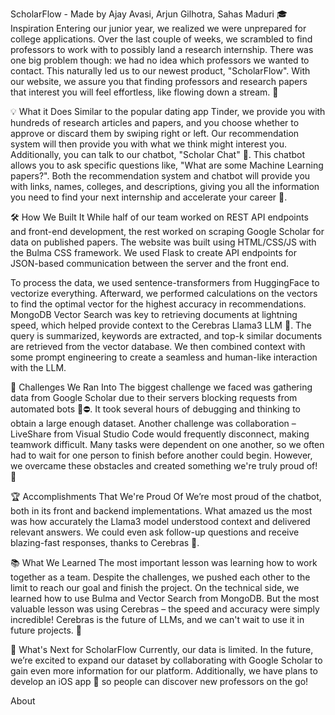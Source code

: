 ScholarFlow - Made by Ajay Avasi, Arjun Gilhotra, Sahas Maduri
🎓 Inspiration
Entering our junior year, we realized we were unprepared for college applications. Over the last couple of weeks, we scrambled to find professors to work with to possibly land a research internship. There was one big problem though: we had no idea which professors we wanted to contact. This naturally led us to our newest product, "ScholarFlow". With our website, we assure you that finding professors and research papers that interest you will feel effortless, like flowing down a stream. 🌊

💡 What it Does
Similar to the popular dating app Tinder, we provide you with hundreds of research articles and papers, and you choose whether to approve or discard them by swiping right or left. Our recommendation system will then provide you with what we think might interest you. Additionally, you can talk to our chatbot, "Scholar Chat" 🤖. This chatbot allows you to ask specific questions like, "What are some Machine Learning papers?". Both the recommendation system and chatbot will provide you with links, names, colleges, and descriptions, giving you all the information you need to find your next internship and accelerate your career 🚀.

🛠️ How We Built It
While half of our team worked on REST API endpoints and front-end development, the rest worked on scraping Google Scholar for data on published papers. The website was built using HTML/CSS/JS with the Bulma CSS framework. We used Flask to create API endpoints for JSON-based communication between the server and the front end.

To process the data, we used sentence-transformers from HuggingFace to vectorize everything. Afterward, we performed calculations on the vectors to find the optimal vector for the highest accuracy in recommendations. MongoDB Vector Search was key to retrieving documents at lightning speed, which helped provide context to the Cerebras Llama3 LLM 🧠. The query is summarized, keywords are extracted, and top-k similar documents are retrieved from the vector database. We then combined context with some prompt engineering to create a seamless and human-like interaction with the LLM.

🚧 Challenges We Ran Into
The biggest challenge we faced was gathering data from Google Scholar due to their servers blocking requests from automated bots 🤖⛔. It took several hours of debugging and thinking to obtain a large enough dataset. Another challenge was collaboration – LiveShare from Visual Studio Code would frequently disconnect, making teamwork difficult. Many tasks were dependent on one another, so we often had to wait for one person to finish before another could begin. However, we overcame these obstacles and created something we're truly proud of! 💪

🏆 Accomplishments That We're Proud Of
We’re most proud of the chatbot, both in its front and backend implementations. What amazed us the most was how accurately the Llama3 model understood context and delivered relevant answers. We could even ask follow-up questions and receive blazing-fast responses, thanks to Cerebras 🏅.

📚 What We Learned
The most important lesson was learning how to work together as a team. Despite the challenges, we pushed each other to the limit to reach our goal and finish the project. On the technical side, we learned how to use Bulma and Vector Search from MongoDB. But the most valuable lesson was using Cerebras – the speed and accuracy were simply incredible! Cerebras is the future of LLMs, and we can't wait to use it in future projects. 🚀

🔮 What's Next for ScholarFlow
Currently, our data is limited. In the future, we’re excited to expand our dataset by collaborating with Google Scholar to gain even more information for our platform. Additionally, we have plans to develop an iOS app 📱 so people can discover new professors on the go!

About
